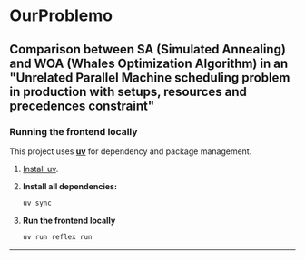 # **OurProblemo**
  Comparison between SA (Simulated Annealing) and WOA (Whales Optimization Algorithm) in an "Unrelated Parallel Machine scheduling problem in production with setups, resources and precedences constraint"
---

### Running the frontend locally

This project uses **[uv](https://docs.astral.sh/uv)** for dependency and package management.

1. [Install uv](https://docs.astral.sh/uv/getting-started/installation/#pypi).

2. **Install all dependencies:**

   ```bash
   uv sync

   ```
   
3. **Run the frontend locally**
   ```bash
   uv run reflex run
   ```

---

